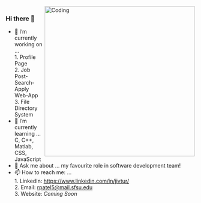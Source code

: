  <img align="right" alt="Coding" width="400" src="https://media.giphy.com/media/f7omQNmgiyjj5sffvZ/giphy.gif">

### Hi there 👋  
  
- 🔭 I’m currently working on ...  
                                   1. Profile Page   
                                   2. Job Post-Search-Apply Web-App  
                                   3. File Directory System  
- 🌱 I’m currently learning ... C, C++, Matlab, CSS, JavaScript  
- 💬 Ask me about ... my favourite role in software development team!  
- 📫 How to reach me: ...   
                           1. LinkedIn: https://www.linkedin.com/in/jivtur/  
                           2. Email: rpatel5@mail.sfsu.edu  
                           3. Website: <i>Coming Soon</i>  

